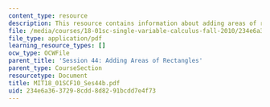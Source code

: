 ```yaml
---
content_type: resource
description: This resource contains information about adding areas of rectangles.
file: /media/courses/18-01sc-single-variable-calculus-fall-2010/234e6a3637298cdd8d8291bcdd7e4f73_MIT18_01SCF10_Ses44b.pdf
file_type: application/pdf
learning_resource_types: []
ocw_type: OCWFile
parent_title: 'Session 44: Adding Areas of Rectangles'
parent_type: CourseSection
resourcetype: Document
title: MIT18_01SCF10_Ses44b.pdf
uid: 234e6a36-3729-8cdd-8d82-91bcdd7e4f73
---
```

